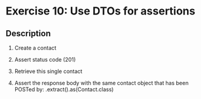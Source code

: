 # Exercise 10: Use DTOs for assertions

## Description
1. Create a contact

2. Assert status code (201)

3. Retrieve this single contact

4. Assert the response body with the same contact object that has been POSTed by:
.extract().as(Contact.class)
